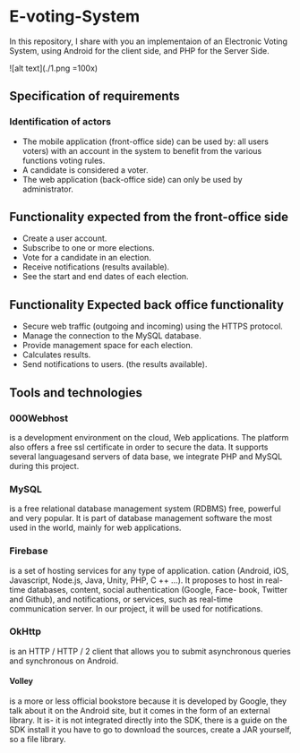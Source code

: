 # E-voting-System
In this repository, I share with you an implementaion of an Electronic Voting System, using Android for the client side, and PHP for the Server Side.

![alt text](./1.png =100x)


## Specification of requirements
### Identification of actors

- The mobile application (front-office side) can be used by: all users
voters) with an account in the system to benefit from the various functions
voting rules.
- A candidate is considered a voter.
- The web application (back-office side) can only be used by administrator.

## Functionality expected from the front-office side
- Create a user account.
- Subscribe to one or more elections.
- Vote for a candidate in an election.
- Receive notifications (results available).
- See the start and end dates of each election.


## Functionality Expected back office functionality

- Secure web traffic (outgoing and incoming) using the HTTPS protocol.
- Manage the connection to the MySQL database.
- Provide management space for each election.
- Calculates results.
- Send notifications to users. (the results available).



## Tools and technologies
### 000Webhost
is a development environment on the cloud,
Web applications. The platform also offers a free ssl certificate in order to secure
the data. It supports several languagesand servers of data base, we integrate
PHP and MySQL during this project.


### MySQL 
is a free relational database management system (RDBMS)
free, powerful and very popular. It is part of database management software
the most used in the world, mainly for web applications.

### Firebase
is a set of hosting services for any type of application.
cation (Android, iOS, Javascript, Node.js, Java, Unity, PHP, C ++ ...). It proposes to host
in real-time databases, content, social authentication (Google, Face-
book, Twitter and Github), and notifications, or services, such as
real-time communication server. In our project, it will be used for notifications.

### OkHttp
is an HTTP / HTTP / 2 client that allows you to submit asynchronous queries and
synchronous on Android.

#### Volley 
is a more or less official bookstore because it is developed by Google, they
talk about it on the Android site, but it comes in the form of an external library. It is-
it is not integrated directly into the SDK, there is a guide on the SDK
install it you have to go to download the sources, create a JAR yourself, so a file library.
